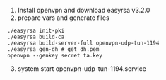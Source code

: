 1. Install openvpn and download easyrsa v3.2.0
2. prepare vars and generate files
```commandline
./easyrsa init-pki
./easyrsa build-ca
./easyrsa build-server-full openvpn-udp-tun-1194
./easyrsa gen-dh # get dh.pem
openvpn --genkey secret ta.key
```

3. system start openvpn-udp-tun-1194.service